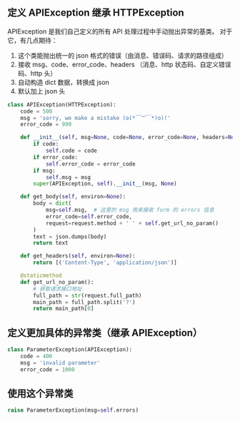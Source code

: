 ## 定义 APIException 继承 HTTPException

APIException 是我们自己定义的所有 API 处理过程中手动抛出异常的基类。
对于它，有几点期待：

1. 这个类能抛出统一的 json 格式的错误（由消息、错误码、请求的路径组成）
2. 接收 msg、code、error_code、headers （消息、http 状态码、自定义错误码、http 头）
3. 自动构造 dict 数据，转换成 json
4. 默认加上 json 头

```python
class APIException(HTTPException):
    code = 500
    msg = 'sorry, wo make a mistake (o(*￣︶￣*)o)!'
    error_code = 999

    def __init__(self, msg=None, code=None, error_code=None, headers=None):
        if code:
            self.code = code
        if error_code:
            self.error_code = error_code
        if msg:
            self.msg = msg
        super(APIException, self).__init__(msg, None)

    def get_body(self, environ=None):
        body = dict(
            msg=self.msg,  # 这里的 msg 用来接收 form 的 errors 信息
            error_code=self.error_code,
            request=request.method + ' ' + self.get_url_no_param()
        )
        text = json.dumps(body)
        return text

    def get_headers(self, environ=None):
        return [('Content-Type', 'application/json')]

    @staticmethod
    def get_url_no_param():
        # 获取请求接口地址
        full_path = str(request.full_path)
        main_path = full_path.split('?')
        return main_path[0]
```


## 定义更加具体的异常类（继承 APIException）

```python
class ParameterException(APIException):
    code = 400
    msg = 'invalid parameter'
    error_code = 1000
```


## 使用这个异常类

```python
raise ParameterException(msg=self.errors)
```
